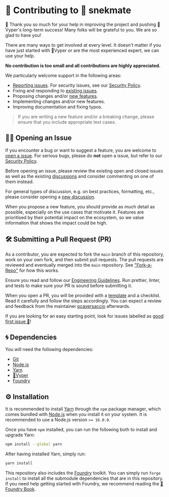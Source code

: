 # 🫡 Contributing to 🐍 snekmate

🙏 Thank you so much for your help in improving the project and pushing 🐍Vyper's long-term success! Many folks will be grateful to you. We are so glad to have you!

There are many ways to get involved at every level. It doesn't matter if you have just started with 🐍Vyper or are the most experienced expert, we can use your help.

**No contribution is too small and all contributions are highly appreciated.**

We particularly welcome support in the following areas:

- [Reporting issues](https://github.com/pcaversaccio/snekmate/issues/new?assignees=pcaversaccio&labels=bug+%F0%9F%90%9B&template=bug_report.yml&title=%5BBug-Candidate%5D%3A+). For security issues, see our [Security Policy](./SECURITY.md).
- Fixing and responding to [existing issues](https://github.com/pcaversaccio/snekmate/issues).
- Proposing changes and/or [new features](https://github.com/pcaversaccio/snekmate/issues/new?assignees=pcaversaccio&labels=feature+%F0%9F%92%A5&template=feature_request.yml&title=%5BFeature-Request%5D%3A+).
- Implementing changes and/or new features.
- Improving documentation and fixing typos.

> If you are writing a new feature and/or a breaking change, please ensure that you include appropriate test cases.

## 🙋‍♀️ Opening an Issue

If you encounter a bug or want to suggest a feature, you are welcome to [open a issue](https://github.com/pcaversaccio/snekmate/issues/new/choose). For serious bugs, please do **not** open a issue, but refer to our [Security Policy](./SECURITY.md).

Before opening an issue, please review the existing open and closed issues as well as the existing [discussions](https://github.com/pcaversaccio/snekmate/discussions) and consider commenting on one of them instead.

For general types of discussion, e.g. on best practices, formatting, etc., please consider opening a [new discussion](https://github.com/pcaversaccio/snekmate/discussions/new/choose).

When you propose a new feature, you should provide as much detail as possible, especially on the use cases that motivate it. Features are prioritised by their potential impact on the ecosystem, so we value information that shows the impact could be high.

## 🛠 Submitting a Pull Request (PR)

As a contributor, you are expected to fork the `main` branch of this repository, work on your own fork, and then submit pull requests. The pull requests are reviewed and eventually merged into the `main` repository. See ["Fork-a-Repo"](https://help.github.com/articles/fork-a-repo) for how this works.

Ensure you read and follow our [Engineering Guidelines](./GUIDELINES.md). Run prettier, linter, and tests to make sure your PR is sound before submitting it.

When you open a PR, you will be provided with a [template](./.github/pull_request_template.md) and a checklist. Read it carefully and follow the steps accordingly. You can expect a review and feedback from the maintainer [pcaversaccio](https://github.com/pcaversaccio) afterwards.

If you are looking for an easy starting point, look for issues labelled as [good first issue 🎉](https://github.com/pcaversaccio/snekmate/issues?q=is%3Aissue+is%3Aopen+label%3A%22good+first+issue+%F0%9F%8E%89%22)!

## 🌀 Dependencies

You will need the following dependencies:

- [Git](https://git-scm.com)
- [Node.js](https://nodejs.org)
- [Yarn](https://classic.yarnpkg.com)
- [🐍Vyper](https://github.com/vyperlang/vyper)
- [Foundry](https://github.com/foundry-rs/foundry)

## ⚙️ Installation

It is recommended to install [Yarn](https://classic.yarnpkg.com) through the `npm` package manager, which comes bundled with [Node.js](https://nodejs.org) when you install it on your system. It is recommended to use a Node.js version `>= 16.0.0`.

Once you have `npm` installed, you can run the following both to install and upgrade Yarn:

```bash
npm install --global yarn
```

After having installed Yarn, simply run:

```bash
yarn install
```

This repository also includes the [Foundry](https://github.com/foundry-rs/foundry) toolkit. You can simply run `forge install` to install all the submodule dependencies that are in this repository. If you need help getting started with Foundry, we recommend reading the [📖 Foundry Book](https://book.getfoundry.sh).
